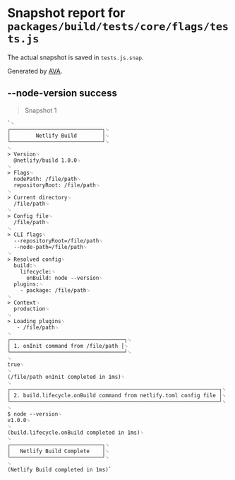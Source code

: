 # Snapshot report for `packages/build/tests/core/flags/tests.js`

The actual snapshot is saved in `tests.js.snap`.

Generated by [AVA](https://ava.li).

## --node-version success

> Snapshot 1

    `␊
    ┌─────────────────────────────┐␊
    │        Netlify Build        │␊
    └─────────────────────────────┘␊
    ␊
    > Version␊
      @netlify/build 1.0.0␊
    ␊
    > Flags␊
      nodePath: /file/path␊
      repositoryRoot: /file/path␊
    ␊
    > Current directory␊
      /file/path␊
    ␊
    > Config file␊
      /file/path␊
    ␊
    > CLI flags␊
      --repositoryRoot=/file/path␊
      --node-path=/file/path␊
    ␊
    > Resolved config␊
      build:␊
        lifecycle:␊
          onBuild: node --version␊
      plugins:␊
        - package: /file/path␊
    ␊
    > Context␊
      production␊
    ␊
    > Loading plugins␊
       - /file/path␊
    ␊
    ┌────────────────────────────────────┐␊
    │ 1. onInit command from /file/path │␊
    └────────────────────────────────────┘␊
    ␊
    true␊
    ␊
    (/file/path onInit completed in 1ms)␊
    ␊
    ┌──────────────────────────────────────────────────────────────────┐␊
    │ 2. build.lifecycle.onBuild command from netlify.toml config file │␊
    └──────────────────────────────────────────────────────────────────┘␊
    ␊
    $ node --version␊
    v1.0.0␊
    ␊
    (build.lifecycle.onBuild completed in 1ms)␊
    ␊
    ┌─────────────────────────────┐␊
    │   Netlify Build Complete    │␊
    └─────────────────────────────┘␊
    ␊
    (Netlify Build completed in 1ms)`
